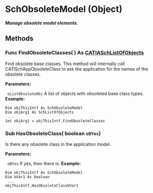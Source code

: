 # SchObsoleteModel (Object)

**_Manage obsolete model elements._**

## Methods

### Func **FindObsoleteClasses**( ) As [CATIASchListOfObjects](../CATSchPlatformInterfaces/interface_SchListOfObjects_53274.md)

Find obsolete base classes. This method will internally call CATISchAppObsoleteClass to ask the application for the names of the obsolete classes.

**Parameters:**

` oListObsoleteObj`      A list of objects with obsoleted base class types.
**Example:**

```VBScript
Dim objThisIntf As SchObsoleteModel
Dim objArg1 As SchListOfObjects
 ...
Set objArg1 = objThisIntf.FindObsoleteClasses

```

### Sub **HasObsoleteClass**( boolean  `oBYes`)

Is there any obsolete class in the application model.

**Parameters:**

` oBYes`      If yes, then there is.
**Example:**

```VBScript
Dim objThisIntf As SchObsoleteModel
Dim bVar1 As boolean
 ...
objThisIntf.HasObsoleteClassbVar1

```